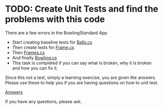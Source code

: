 # TODO: Create Unit Tests and find the problems with this code

There are a few errors in the BowlingStandard App

* Start creating baseline tests for [Balls.cs](https://github.com/JasonJCross/xUnitTestTrainingMitBowling/blob/main/Questions/BowlingStandard/Balls.cs)
* Then create tests for [Frame.cs](https://github.com/JasonJCross/xUnitTestTrainingMitBowling/blob/main/Questions/BowlingStandard/Frame.cs)
* Then [Frames.cs](https://github.com/JasonJCross/xUnitTestTrainingMitBowling/blob/main/Questions/BowlingStandard/Frames.cs)
* And finally [Bowling.cs](https://github.com/JasonJCross/xUnitTestTrainingMitBowling/blob/main/Questions/BowlingStandard/Bowling.cs)
* This task is completed if you can say what is broken, why it is broken and how you can fix it.

Since this not a test, simply a learning exercise, you are given the answers. Please use these to help you if you are having questions on how to unit test.

[Answers](https://github.com/JasonJCross/xUnitTestTrainingMitBowling/tree/main/Answers)

If you have any questions, please ask.
